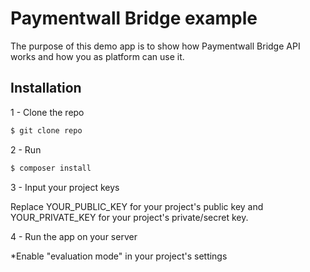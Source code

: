 # Paymentwall Bridge example

The purpose of this demo app is to show how Paymentwall Bridge API works and how you as platform can use it.
 
 
## Installation
1 - Clone the repo

```bash
$ git clone repo
```

2 - Run
```bash
$ composer install
```
3 - Input your project keys
  
Replace YOUR_PUBLIC_KEY for your project's public key and YOUR_PRIVATE_KEY for your project's private/secret key.
  
4 - Run the app on your server

*Enable "evaluation mode" in your project's settings
